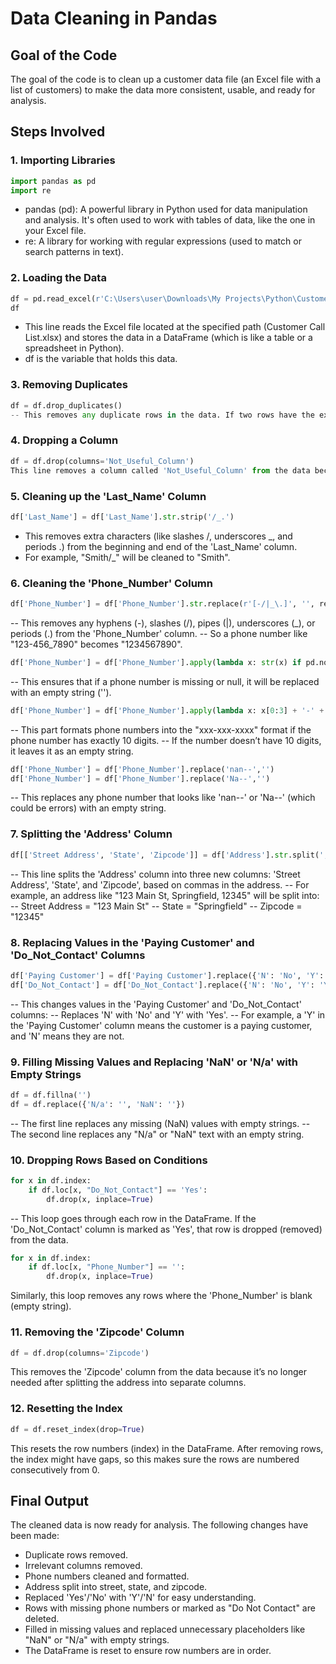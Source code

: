 # Data Cleaning in Pandas

## Goal of the Code

The goal of the code is to clean up a customer data file (an Excel file with a list of customers) to make the data more consistent, usable, and ready for analysis.

## Steps Involved

### 1. Importing Libraries
```python
import pandas as pd
import re
```
- pandas (pd): A powerful library in Python used for data manipulation and analysis. It's often used to work with tables of data, like the one in your Excel file.
- re: A library for working with regular expressions (used to match or search patterns in text).

### 2. Loading the Data
```python
df = pd.read_excel(r'C:\Users\user\Downloads\My Projects\Python\Customer Call List.xlsx')
df
```
- This line reads the Excel file located at the specified path (Customer Call List.xlsx) and stores the data in a DataFrame (which is like a table or a spreadsheet in Python).
- df is the variable that holds this data.

### 3. Removing Duplicates
```python
df = df.drop_duplicates()
-- This removes any duplicate rows in the data. If two rows have the exact same information, one of them will be deleted.
```
### 4. Dropping a Column
```python
df = df.drop(columns='Not_Useful_Column')
This line removes a column called 'Not_Useful_Column' from the data because it is not needed for further analysis.
```
### 5. Cleaning up the 'Last_Name' Column
```python
df['Last_Name'] = df['Last_Name'].str.strip('/_.')
```
- This removes extra characters (like slashes /, underscores _, and periods .) from the beginning and end of the 'Last_Name' column.
- For example, "Smith/_" will be cleaned to "Smith".

### 6. Cleaning the 'Phone_Number' Column
```python
df['Phone_Number'] = df['Phone_Number'].str.replace(r'[-/|_\.]', '', regex=True)
```
-- This removes any hyphens (-), slashes (/), pipes (|), underscores (_), or periods (.) from the 'Phone_Number' column.
-- So a phone number like "123-456_7890" becomes "1234567890".
```python
df['Phone_Number'] = df['Phone_Number'].apply(lambda x: str(x) if pd.notnull(x) else '')
```
-- This ensures that if a phone number is missing or null, it will be replaced with an empty string ('').

```python
df['Phone_Number'] = df['Phone_Number'].apply(lambda x: x[0:3] + '-' + x[3:6] + '-' + x[6:10] if len(x) == 10 else '')
```
-- This part formats phone numbers into the "xxx-xxx-xxxx" format if the phone number has exactly 10 digits.
-- If the number doesn’t have 10 digits, it leaves it as an empty string.
```python
df['Phone_Number'] = df['Phone_Number'].replace('nan--','')
df['Phone_Number'] = df['Phone_Number'].replace('Na--','')
```
-- This replaces any phone number that looks like 'nan--' or 'Na--' (which could be errors) with an empty string.
### 7. Splitting the 'Address' Column
```python
df[['Street Address', 'State', 'Zipcode']] = df['Address'].str.split(',', n=2, expand=True)
```
-- This line splits the 'Address' column into three new columns: 'Street Address', 'State', and 'Zipcode', based on commas in the address.
-- For example, an address like "123 Main St, Springfield, 12345" will be split into:
-- Street Address = "123 Main St"
-- State = "Springfield"
-- Zipcode = "12345"
### 8. Replacing Values in the 'Paying Customer' and 'Do_Not_Contact' Columns
```python
df['Paying Customer'] = df['Paying Customer'].replace({'N': 'No', 'Y': 'Yes'})
df['Do_Not_Contact'] = df['Do_Not_Contact'].replace({'N': 'No', 'Y': 'Yes'})
```
-- This changes values in the 'Paying Customer' and 'Do_Not_Contact' columns:
-- Replaces 'N' with 'No' and 'Y' with 'Yes'.
-- For example, a 'Y' in the 'Paying Customer' column means the customer is a paying customer, and 'N' means they are not.
### 9. Filling Missing Values and Replacing 'NaN' or 'N/a' with Empty Strings
```python
df = df.fillna('')
df = df.replace({'N/a': '', 'NaN': ''})
```
-- The first line replaces any missing (NaN) values with empty strings.
-- The second line replaces any "N/a" or "NaN" text with an empty string.

### 10. Dropping Rows Based on Conditions
```python
for x in df.index:
    if df.loc[x, "Do_Not_Contact"] == 'Yes':
        df.drop(x, inplace=True)
```
-- This loop goes through each row in the DataFrame. If the 'Do_Not_Contact' column is marked as 'Yes', that row is dropped (removed) from the data.
```python
for x in df.index:
    if df.loc[x, "Phone_Number"] == '':
        df.drop(x, inplace=True)
```
Similarly, this loop removes any rows where the 'Phone_Number' is blank (empty string).
### 11. Removing the 'Zipcode' Column
```python
df = df.drop(columns='Zipcode')
```
This removes the 'Zipcode' column from the data because it’s no longer needed after splitting the address into separate columns.
### 12. Resetting the Index
```python
df = df.reset_index(drop=True)
```
This resets the row numbers (index) in the DataFrame. After removing rows, the index might have gaps, so this makes sure the rows are numbered consecutively from 0.


## Final Output
The cleaned data is now ready for analysis. The following changes have been made:

- Duplicate rows removed.
- Irrelevant columns removed.
- Phone numbers cleaned and formatted.
- Address split into street, state, and zipcode.
- Replaced 'Yes'/'No' with 'Y'/'N' for easy understanding.
- Rows with missing phone numbers or marked as "Do Not Contact" are deleted.
- Filled in missing values and replaced unnecessary placeholders like "NaN" or "N/a" with empty strings.
- The DataFrame is reset to ensure row numbers are in order.

